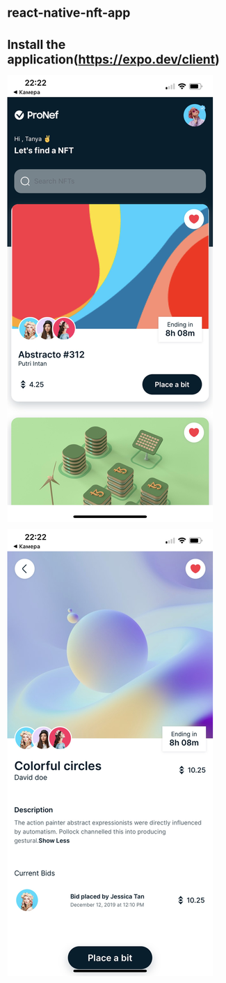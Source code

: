 # react-native-nft-app
# Install the application(https://expo.dev/client)

![Home](https://github.com/Klem26/react-native-nft-app/blob/master/assets/home-page.jpg)

![Details](https://github.com/Klem26/react-native-nft-app/blob/master/assets/details.jpg)

